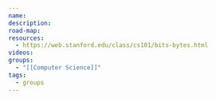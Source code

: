```yaml
---
name: 
description: 
road-map: 
resources:
  - https://web.stanford.edu/class/cs101/bits-bytes.html
videos: 
groups:
  - "[[Computer Science]]"
tags:
  - groups
---
```

